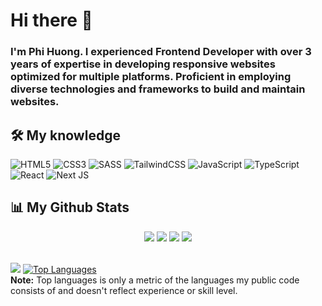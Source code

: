# Hi there 👋

### I'm Phi Huong. I experienced Frontend Developer with over 3 years of expertise in developing responsive websites optimized for multiple platforms. Proficient in employing diverse technologies and frameworks to build and maintain websites.

## 🛠 My knowledge

![HTML5](https://img.shields.io/badge/html5-%23E34F26.svg?style=flat-square&logo=html5&logoColor=white)
![CSS3](https://img.shields.io/badge/css3-%231572B6.svg?style=flat-square&logo=css3&logoColor=white)
![SASS](https://img.shields.io/badge/SASS-hotpink.svg?style=flat-square&logo=SASS&logoColor=white)
![TailwindCSS](https://img.shields.io/badge/tailwindcss-%2338B2AC.svg?style=flat-square&logo=tailwind-css&logoColor=white)
![JavaScript](https://img.shields.io/badge/javascript-%23323330.svg?style=flat-square&logo=javascript&logoColor=%23F7DF1E)
![TypeScript](https://img.shields.io/badge/typescript-%23007ACC.svg?style=flat-square&logo=typescript&logoColor=white)
![React](https://img.shields.io/badge/react-%2320232a.svg?style=flat-square&logo=react&logoColor=%2361DAFB)
![Next JS](https://img.shields.io/badge/Nextjs-black?style=flat-square&logo=next.js&logoColor=white)

## 📊 My Github Stats
<p align="center">
  <img src="https://komarev.com/ghpvc/?username=phihuongctu">
  <img src="https://shields.io/github/stars/phihuongctu">
  <img src="https://img.shields.io/github/followers/phihuongctu">
  <img src="https://img.shields.io/static/v1?label=%F0%9F%8C%9F&message=Love%20coding&style=style=flat&color=red">
</p>
  <br/>
    <a href="https://github.com/phihuongctu"><img src="https://github-readme-stats.vercel.app/api?username=phihuongctu&show_icons=true&count_private=false&theme=react&hide_border=true&bg_color=0D1117" /></a>
  <a href="https://github.com/phihuongctu"><img alt="Top Languages" src="https://github-readme-stats.vercel.app/api/top-langs/?username=phihuongctu&langs_count=8&count_private=true&layout=compact&theme=react&hide_border=true&bg_color=0D1117" /></a>
  <br/>
  <b>Note:</b> Top languages is only a metric of the languages my public code consists of and doesn't reflect experience or skill level.

<br/>
<br/>

